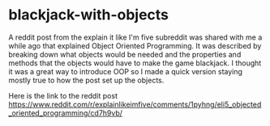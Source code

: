 # blackjack-with-objects

A reddit post from the explain it like I'm five subreddit was shared with me a while ago that explained Object Oriented Programming.
It was described by breaking down what objects would be needed and the properties and methods that the objects would have to make the game blackjack. 
I thought it was a great way to introduce OOP so I made a quick version staying mostly true to how the post set up the objects.

Here is the link to the reddit post
https://www.reddit.com/r/explainlikeimfive/comments/1pyhng/eli5_objected_oriented_programming/cd7h9vb/
